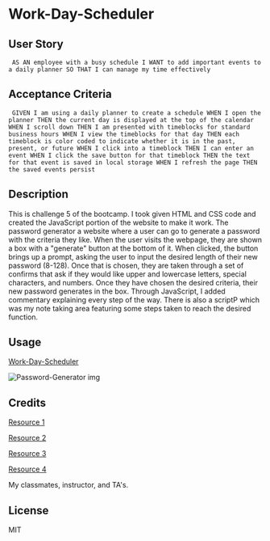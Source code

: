 # Work-Day-Scheduler

## User Story
``
AS AN employee with a busy schedule
I WANT to add important events to a daily planner
SO THAT I can manage my time effectively``

## Acceptance Criteria
``
GIVEN I am using a daily planner to create a schedule
WHEN I open the planner
THEN the current day is displayed at the top of the calendar
WHEN I scroll down
THEN I am presented with timeblocks for standard business hours
WHEN I view the timeblocks for that day
THEN each timeblock is color coded to indicate whether it is in the past, present, or future
WHEN I click into a timeblock
THEN I can enter an event
WHEN I click the save button for that timeblock
THEN the text for that event is saved in local storage
WHEN I refresh the page
THEN the saved events persist``

## Description
 
This is challenge 5 of the bootcamp. I took given HTML and CSS code and created the JavaScript portion of the website to make it work. The password generator a website where a user can go to generate a password with the criteria they like. When the user visits the webpage, they are shown a box with a "generate" button at the bottom of it. When clicked, the button brings up a prompt, asking the user to input the desired length of their new password (8-128). Once that is chosen, they are taken through a set of confirms that ask if they would like upper and lowercase letters, special characters, and numbers. Once they have chosen the desired criteria, their new password generates in the box. Through JavaScript, I added commentary explaining every step of the way. There is also a scriptP which was my note taking area featuring some steps taken to reach the desired function.

## Usage
[Work-Day-Scheduler](https://ashleyg5.github.io/Work-Day-Scheduler/)
 
![Password-Generator img](https://user-images.githubusercontent.com/118938942/228973078-52c78ee7-b379-410d-8b84-bac29bffe920.png)


## Credits

[Resource 1](https://day.js.org/docs/en/display/format)

[Resource 2](https://stackoverflow.com/questions/44564795/how-to-keep-localstorage-values-after-refresh)

[Resource 3](https://learn.jquery.com/using-jquery-core/document-ready/)

[Resource 4](https://www.w3schools.com/jsref/dom_obj_document.asp)

My classmates, instructor, and TA's.

## License

MIT
